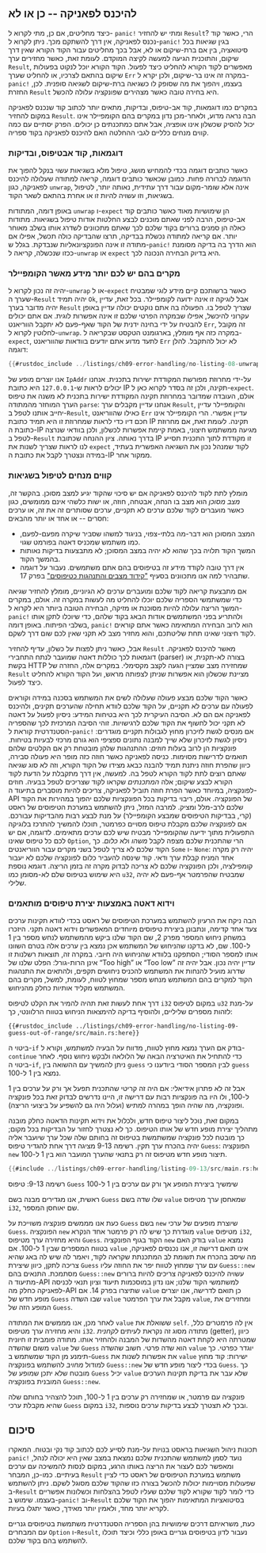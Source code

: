 ## להיכנס לפאניקה -- כן או לא
כיצד מחליטים, אם כן, מתי לקרוא ל- `panic!` ומתי יש להחזיר `Result`? הרי, כאשר קוד נכנס לפאניקה, אין דרך להשתקם מכך. ניתן לקרוא ל-`panic!` בגין שגיאות בכל סיטואציה, בין אם ברת-שיקום או לא, אבל בכך מחליטים עבור הקוד הקורא שאין דרך שיקום, והתוכנית הגיעה למעשה לקיצה המוקדם. לעומת זאת, כאשר מחזירים ערך `Result`, מאפשרים לקוד הקורא להחליט כיצד לפעול. הקוד הקורא יוכל לנקוט בפעולות שיקום בהתאם לצרכיו, או להחליט שערך `Err` במקרה זה אינו בר-שיקום, ולכן יקרא ל-`panic!` בעצמו, ויהפוך את מה שסופק לו כשגיאה ברת-שיקום לשגיאה סופנית. לכן, החזרת `Result` היא בחירה טובה כאשר מצהירים שפונקציה עלולה להכשל.

במקרים כמו דוגמאות, קוד אב-טיפוס, ובדיקות, מתאים יותר לכתוב קוד שנכנס לפאניקה במקום להחזיר `Result`. הבה נראה מדוע, ולאחר-מכן נדון במקרים בהם הקומפיילר אינו יכול להסיק שכשלון אינו אופציה, אבל אתם כמתכנתים כן יכולים. הפרק יסתיים עם כמה קווים מנחים כלליים לגבי ההחלטה האם להיכנס לפאניקה בקוד ספריה.

### דוגמאות, קוד אבטיפוס, ובדיקות

כאשר כותבים דוגמה בכדי להמחיש מושג, טיפול מלא בשגיאות עשוי בנקל להפוך את הדוגמה לברורה פחות. כמובן שכאשר כותבים דוגמה, קריאה למתודה שעלולה להיכנס לפאניקה, כגון `unwrap`, אינה אלא שומר-מקום עבור דרך עתידית, נאותה יותר, לטיפול בשגיאות, וזו עשויה להיות זו או אחרת בהתאם לשאר הקוד.

באופן דומה, המתודות `unwrap` ו-`expect` הן שימושיות מאוד כאשר כותבים קוד אב-טיפוס, הרבה לפני שאתם מוכנים לבצע החלטות אודות טיפול בשגיאות. מתודות כאלה הן סמנים ברורים בקוד שלכם לכך שאתם מתכוונים לשדרג אותו בשלב מאוחר יותר.
אם קריאה למתודה נכשלת בבדיקה, תרצו שהבדיקה כולה תכשל, אפילו אם מתודה זו אינה הפונקציונאליות שנבדקת. בגלל ש-`panic!` הוא הדרך בה בדיקה מסומנת ככזו שנכשלה, קריאה ל-`unwrap` או `expect` היא בדיוק הבחירה הנכונה לכך.

### מקרים בהם יש לכם יותר מידע מאשר הקומפיילר

יהיה זה נכון לקרוא ל-`unwrap` או ל-`expect` כאשר ברשותכם קיים מידע לוגי שמבטיח שערך ה-`Result` יהיה תמיד `Ok`, אבל לוגיקה זו אינה ידועה לקומפיילר. בכל זאת, עדיין יהיה מדובר בערך `Result` שצריך לטפל בו. הפעולה בה אתם נוקטים יכולה עדיין באופן עקרוני להיכשל, אפילו שבמקרה הפרטי שלכם זו אינה אפשרות לוגית. אם אתם יכולים להבטיח על ידי בחינה ידנית של הקוד שאף-פעם לא יתקבל הווריאנט `Err`, זה מקובל לחלוטין לקרוא ל-`unwrap`. במקרה כזה אף מומלץ, בארגומנט הטקסט שבקריאה ל-`expect`, לתעד מדוע אתם יודעים בוודאות שהווריאנט `Err` לא יכול להתקבל. להלן דוגמה:

```rust
{{#rustdoc_include ../listings/ch09-error-handling/no-listing-08-unwrap-that-cant-fail/src/main.rs:here}}
```

אנו יוצרים מופע של `IpAddr` על-ידי מחרוזת מפורשת המקודדת ישירות בתכנית. אנחנו יכולים לראות ש-`127.0.0.1` היא כתובת IP תקינה, ולכן זה בסדר לקרוא כאן ל-`expect`. אולם, העובדה שמדובר במחרוזת תקינה המקודדת ישירות בתכנית לא משנה את טיפוס הערך המוחזר מהמתודה `parse`: אנחנו עדיין מקבלים ערך `Result`, והקומפיילר עדיין יחייב אותנו לטפל ב-`Result`, כאילו שהווריאנט `Err` עדיין אפשרי. הרי הקומפיילר אינו חכם דיו כדי לראות שמחרוזת זו היא תמיד כתובת IP תקינה. לעומת זאת, אם מחרוזת כתובת ה-IP מגיעה ממשתמש חיצוני, באמת קיימת אפשרות לכשלון, ולכן בוודאי שנרצה לטפל ב-`Result` בדרך נאותה. ציון ההנחה שכתובת IP זו מקודדת לתוך התכנית תסייע לנו לראות שצריך לשנות את `expect` לקוד שמנהל נכון את השגיאה האפשרית בעתיד, במידה ונצטרך לקבל את כתובת ה-IP ממקור אחר.

### קווים מנחים לטיפול בשגיאות

מומלץ לתת לקוד להיכנס לפאניקה אם יש סיכוי שהקוד יגיע למצב מסוכן. בהקשר זה, *מצב מסוכן* הוא מצב בו הנחה, אבטחה, חוזה, או ישות כלשהי אינם ממומשים, כגון כאשר מועברים לקוד שלכם ערכים לא תקניים, ערכים שסותרים זה את זה, או ערכים חסרים -- או אחד או יותר מהבאים:

* המצב המסוכן הוא דבר-מה בלתי-צפוי, בניגוד למשהו שסביר שיקרה מפעם-לפעם, כמו משתמש שמכניס דאטה בפורמט שגוי.
* המשך הקוד תלויה בכך שהוא לא יהיה במצב המסוכן; לא מתבצעות בדיקות נאותות בהמשך הקוד.
* אין דרך טובה לקודד מידע זה בטיפוסים בהם אתם משתמשים. נעבור על דוגמה שתבהיר למה אנו מתכוונים בסעיף ["קידוד מצבים והתנהגות כטיפוסים"][encoding]<!-- ignore --> בפרק 17.

אם מתבצעת קריאה לקוד שלכם ומועברים ערכים לא הגיוניים, מומלץ להחזיר שגיאה כדי שמשתמשי הספריה שלכם יוכלו להחליט מה לעשות במקרה זה. אולם, במקרים המשך הריצה עלולה להיות מסוכנת או מזיקה, הבחירה הטובה ביותר היא לקרוא ל-`panic!` ולהתריע בפני המשתמשים אודות הבאג בקוד שלהם, כדי שיוכלו לתקן אותו בשלבי הפיתוח. באופן דומה, `panic!` הוא לרוב הבחירה המתאימה כאשר אתם קוראים לקוד חיצוני שאינו תחת שליטתכם, והוא מחזיר מצב לא תקני שאין לכם שום דרך לשקם.

אבל, כאשר ניתן לפצות על כשלון, עדיף להחזיר `Result` מאשר להיכנס לפאניקה. דוגמאות לכך כוללות דאטה שמועבר לנתח התחבירי (parser) בצורה לא-תקנית, או בקשת HTTP שמחזירה מצב שמציין הגעה לקצב מקסימלי. במקרים אלה, החזרה של `Result` מציינת שכשלון הוא אפשרות שניתן לצפותה מראש, ועל הקוד הקורא להחליט כיצד לפעול.

כאשר הקוד שלכם מבצע פעולה שעלולה לשים את המשתמש בסכנה במידה וקוראים לפעולה עם ערכים לא תקניים, על הקוד שלכם לוודא תחילה שהערכים תקינים, ולהיכנס לפאניקה אם הם לא. הסיבה העיקרית לכך היא בטיחות המידע: ניסיון לפעול על דאטה לא תקני יכול לחשוף את הקוד שלכם לרגישויות. זוהי הסיבה המרכזית לכך שהספריה הסטנדרטית קוראת ל-`panic!` אם מנסים לגשת לזיכרון מחוץ לגבולות תקניים מוגדרים: ניסיון לגשת לזיכרון שלא שייך למבנה נתונים ספציפי הוא גורם מרכזי לבעיות בטיחות. פונקציות הן לרוב בעלות *חוזים*: ההתנהגות שלהן מובטחת רק אם הקלטים שלהם תואמים לדרישות מסוימות. כניסה לפאניקה כאשר חוזה כזה מופר היא פעולה סבירה, כיוון שהפרת חוזה ניתנת תמיד להבנה כבאג מצידו של הקוד הקורא, וזה לא סוג שגיאה שאתם רוצים לתת לקוד הקורא לטפל בה. למעשה, אין דרך מתקבלת על הדעת לקוד הקורא לבצע שיקום; אלה *המתכנתים* שקראו לקוד שצריכים לטפל בבעיה. חוזים לפונקציה, במיוחד כאשר הפרת חוזה תוביל לפאניקה, צריכים להיות מוסברים בתיעוד ה-API של הפונקציה.
אולם, ריבוי בדיקות בכל הפונקציות שלכם יהפוך במהירות את הקוד שלכם לרב-מלל ומציק. למרבה המזל, ניתן להשתמש במערכת הטיפוסים של ראסט (קרי, בבדיקות הטיפוסים שמבצע הקומפיילר) על מנת לבצע רבות מהבדיקות עבורכם. אם לפונקציה שלכם מקבלת טיפוס מסויים כפרמטר, תוכלו להמשיך להתרכז בלוגיקה התפעולית מתוך ידיעה שהקומפיילר מבטיח שיש לכם ערכים מתאימים. לדוגמה, אם יש לכם כל טיפוס שאינו `Option`, הרי שהתכנית שלכם מצפה לקבל *משהו* ולא *כלום*. כך הקוד שלכם לא צריך לטפל בשני מקרים עבור הווריאנטים `Some` ו- `None`: יהיה רק מקרה אחד המניח קבלת ערך ודאי. קוד שינסה להעביר כלום לפונקציה שלכם לא יעבור קומפילציה, ולכן הפונקציה שלכם לא צריכה לבדוק מקרה זה בזמן הריצה. דוגמא נוספת היא שימוש בטיפוס שלם לא-מסומן כמו `u32`, שמבטיח שהפרמטר אף-פעם לא יהיה שלילי.

### וידוא דאטה באמצעות יצירת טיפוסים מותאמים 

הבה ניקח את הרעיון להשתמש במערכת הטיפוסים של ראסט בכדי לוודא תקינות ערכים צעד אחד קדימה, ונתבונן ביצירת טיפוסים מיוחדים המאפשרים וידוא דאטה תקני. היזכרו במשחק ניחוש המספר מפרק 2, שם הקוד שלנו ביקש מהמשתמש לנחש מספר בין 1 ל-100. שם, לא בדקנו שהניחוש של המשתמש אכן נמצא בין ערכים אלה בטרם השוונו אותו למספר הסודי; הסתפקנו בלוודא שהניחוש היה חיובי. במקרה זה, תוצאות רשלנות זו אינן הרות-גורל: הפלט שלנו של “Too high” או “Too low” עדיין יהיה נכון. אבל יהיה זה שדרוג מועיל להנחות את המשתמש להכניס ניחושים תקפים, ולהתאים את התנהגות הקוד למקרים בהם המשתמש מנחש מספר שמחוץ לטווח, לעומת, למשל, מקרים בהם המשתמש מקליד אותיות כחלק מהניחוש.

דרך אחת לעשות זאת תהיה להמיר את הקלט לטיפוס `i32` במקום לטיפוס `u32` על-מנת לזהות מספרים שליליים, ולהוסיף בדיקה להימצאות הניחוש בטווח הרלוונטי, כך:

```rust,ignore
{{#rustdoc_include ../listings/ch09-error-handling/no-listing-09-guess-out-of-range/src/main.rs:here}}
```

ביטוי ה-`if` בודק אם הערך נמצא מחוץ לטווח, מדווח על הבעיה למשתמש, וקורא ל-`continue` כדי להתחיל את האיטרציה הבאה של הלולאה ולבקש ניחוש נוסף. לאחר ביטוי ה-`if`, ניתן להמשיך עם ההשואה בין `guess` לבין המספר הסודי ביודענו כי `guess` נמצא בין 1 ל-100.

אבל זה לא פתרון אידיאלי: אם היה זה קריטי שהתכנית תפעל אך ורק על ערכים בין 1 ל-100, ולו היו בה פונקציות רבות עם דרישה זו, היינו נדרשים לבדוק זאת בכל פונקציה ופונקציה, מה שהיה הופך במהרה למתיש (ועלול היה גם להשפיע על ביצועי הריצה).

במקום זאת, נוכל ליצור טיפוס חדש, ולכלול את וידוא תקינות הדאטה כחלק מובנה מתהליך יצירת מופע חדש של אותו הטיפוס. כך לא נצטרך לחזור על הבדיקות בכל מקום; כך מובטח לכל פונקציה שמשתמשת בטיפוס זה בחותם שלה שכל ערך שיועבר אליה יהיה בהכרח ערך תקין. רשימה 9-13 מציגה דרך אחת להגדיר טיפוס `Guess`: הפונקציה `new` תיצור מופע חדש מטיפוס זה רק בתנאי שהערך המועבר הוא בין 1 ל-100.

<!-- Deliberately not using rustdoc_include here; the `main` function in the
file requires the `rand` crate. We do want to include it for reader
experimentation purposes, but don't want to include it for rustdoc testing
purposes. -->

```rust
{{#include ../listings/ch09-error-handling/listing-09-13/src/main.rs:here}}
```


<span class="caption">רשימה 9-13: טיפוס `Guess` שימשיך ביצירת המופע אך ורק עם ערכים בין 1 ל-100</span>

ראשית, אנו מגדירים מבנה בשם `Guess` שלו שדה בשם `value` שמאחסן ערך מטיפוס `i32`, שם יאוחסן המספר.


כעת אנו מממשים פונקציה משוייכת על `Guess` בשם `new` שיוצרת מופעים של ערכי `Guess`. הפונקציה `new` מוגדרת כך שיש לה רק פרמטר אחד הנקרא `value` מטיפוס `i32`, והיא מחזירה ערך מטיפוס `Guess`. הקוד בגוף הפונקציה `new` בודק האם `value` נמצא בטווח המספרים שבין 1 ל-100. אם `value` אינו תואם דרישה זו, אנו נכנסים לפאניקה, מה שיסב בהכרח את תשומת לב המתכנתת שקראה לקוד, ויאמר לה שיש לה באג שהיא צריכה לתקן, כיוון שיצירת `Guess` עם ערך שמחוץ לטווח יפר את החוזה עליו `Guess::new` מסתמכת. התנאים בהם `Guess::new` עשויה להיכנס לפאניקה צריכים להיות ברורים מתיעוד ה-API למשתמשי הקוד שלנו; אנו נדון במוסכמות תיעוד וציון תנאי לכניסה לפאניקה כחלק מה-API שתיצרו בפרק 14. אם `value` כן תואם לדרישה, אנו יוצרים מופע חדש של `Guess` שבו השדה `value` מקבל את ערך הפרמטר `value`, ומחזירים את המופע הזה של `Guess`.

לאחר מכן, אנו מממשים את המתודה `value` ששואלת את `self`. אין לה פרמטרים כלל, והיא מחזירה ערך מטיפוס `i32`. מתודה מסוג זה נקראת לעיתים *לקחנית* (getter), כיוון שמטרתה היא לקחת דאטה מהשדות של המבנה ולהחזיר אותו. מתודה פומבית זו חיונית משום שהשדה `value` של `Guess` הוא שדה פרטי. חשוב שהשדה `value` יוגדר כפרטי. כך תימנע מן הקוד שמשתמש ב-`Guess` את אפשרות לשנות את `value` ישירות: קוד מחוץ למודול *מחויב* להשתמש בפונקציה `Guess::new` בכדי ליצור מופע חדש של `Guess`. כך מובטח שלא יתכן שמופע של `Guess` יכיל `value` שלא עבר את בדיקת תקינות הערכים המובנית בפונקציה `Guess::new`.

פונקציה עם פרמטר, או שמחזירה רק ערכים בין 1 ל-100, תוכל להצהיר בחותם שלה שהיא מקבלת ערכי `Guess` במקום `i32`, ובכך לא תצטרך לבצע בדיקות ערכים נוספות.

## סיכום
תכונות ניהול השגיאות בראסט בנויות על-מנת לסייע לכם לכתוב קוד נקי ובטוח. המאקרו `panic!` נועד לסמן למשתמש שהתכנית שלכם נמצאת במצב שאין היא יכולה לנהל, ומאפשר לכם לעצור את הריצה באותו הרגע, במקום לנסות להמשיכה עם ערכים בעיתיים. כמו-כן, המבחר `Result` משתמש במערכת הטיפוסים של ראסט כדי לציין שפעולות מסויימות יכולות להכשל בצורה כזו שהקוד שלכם מסוגל לשקם. ניתן להשתמש ב-`Result` כדי לומר לקוד שקורא לקוד שלכם שעליו לטפל בהצלחות וכשלונות אפשריים בעצמו. שימוש ב-`panic!` וב-`Result` בסיטואציות המתאימות יהפוך את הקוד שלכם לקריא יותר מחד, ולאמין יותר מאידך, כאשר יתגלו בעיות.

כעת, משראיתם דרכים שימושיות בהן הספריה הסטנדרטית משתמשת בטיפוסים גנריים עם המבחרים `Option` ו-`Result`, נעבור לדון בטיפוסים גנריים באופן כללי וכיצד תוכלו להשתמש בהם בקוד שלכם.

[encoding]: ch17-03-oo-design-patterns.html#encoding-states-and-behavior-as-types
